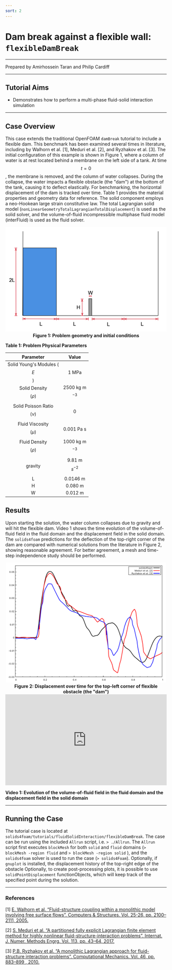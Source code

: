 ```yaml
---
sort: 2
---
```


# Dam break against a flexible wall: `flexibleDamBreak`

---

Prepared by Amirhossein Taran and Philip Cardiff

---

## Tutorial Aims

- Demonstrates how to perform a multi-phase fluid-solid interaction simulation

---

## Case Overview

This case extends the traditional OpenFOAM `damBreak` tutorial to include a
flexible dam. This benchmark has been examined several times in literature,
including by Walhorn et al. [1], Meduri et al. [2], and Ryzhakov et al. [3]. The
initial configuration of this example is shown in Figure 1, where a column of
water is at rest located behind a membrane on the left side of a tank. At time
$$t = 0$$, the membrane is removed, and the column of water collapses. During
the collapse, the water impacts a flexible obstacle (the "dam") at the bottom of
the tank, causing it to deflect elastically. For benchmarking, the horizontal
displacement of the dam is tracked over time. Table 1 provides the material
properties and geometry data for reference. The solid component employs a
neo-Hookean large strain constitutive law. The total Lagrangian solid model
(`nonLinearGeometryTotalLagrangianTotalDisplacement`) is used as the solid
solver, and the volume-of-fluid incompressible multiphase fluid model
(interFluid) is used as the fluid solver.

<div style="text-align: center;">
  <img src="./images/flexibleDamBreak-geometry.png" alt="Image" width="600">
    <figcaption>
     <strong>Figure 1: Problem geometry and initial conditions </strong>
    </figcaption>
</div>

**Table 1: Problem Physical Parameters**

|           Parameter           |       Value        |
| :---------------------------: | :----------------: |
| Solid Young's Modules ($$E$$) |       1 MPa        |
|   Solid Density $$(\rho)$$    | 2500 kg m$$^{-3}$$ |
| Solid Poisson Ratio $$(\nu)$$ |         0          |
|   Fluid Viscosity$$(\mu)$$    |     0.001 Pa s     |
|   Fluid Density $$(\rho)$$    | 1000 kg m$$^{-3}$$ |
|            gravity            | 9.81 m $$s^{-2}$$  |
|               L               |      0.0146 m      |
|               H               |      0.080 m       |
|               W               |      0.012 m       |

## Results

Upon starting the solution, the water column collapses due to gravity and will
hit the flexible dam. Video 1 shows the time evolution of the volume-of-fluid
field in the fluid domain and the displacement field in the solid domain. The
`solids4foam` predictions for the deflection of the top-right corner of the dam
are compared with numerical solutions from the literature in Figure 2, showing
reasonable agreement. For better agreement, a mesh and time-step independence
study should be performed.

<div style="text-align: center;">
  <img src="./images/flexibleDamBreak-plot.pdf" alt="Image" width="500">
    <figcaption>
     <strong>Figure 2: Displacement over time for the top-left corner of flexible obstacle (the "dam")  </strong>
    </figcaption>
</div>

<div style="position: relative; padding-bottom: 56.25%; height: 0; overflow: hidden; max-width: 100%; height: auto;">
  <iframe src="https://www.youtube.com/embed/Ttmvg7r9MJg?si=Y4mabkGgYqbgJdYV" frameborder="0" style="position: absolute; top: 0; left: 0; width: 100%; height: 100%;" allowfullscreen></iframe>
</div>

**Video 1: Evolution of the volume-of-fluid field in the fluid domain and the
displacement field in the solid domain**

---

## Running the Case

The tutorial case is located at
`solids4foam/tutorials/fluidSolidInteraction/flexibleDamBreak`. The case can be
run using the included `Allrun` script, i.e. `> ./Allrun`. The `Allrun` script
first executes `blockMesh` for both `solid` and `fluid` domains
(`> blockMesh -region fluid` and `> blockMesh -region solid` ), and the
`solids4foam` solver is used to run the case (`> solids4Foam`). Optionally, if
`gnuplot` is installed, the displacement history of the top-right edge of the
obstacle Optionally, to create post-processing plots, it is possible to use
`solidPointDisplacement` functionObjects, which will keep track of the specified
point during the solution.

---

### References

[1]
[E. Walhorn et al. “Fluid-structure coupling within a monolithic model involving free surface flows”. Computers & Structures. Vol. 25-26, pp. 2100–2111, 2005.](https://www.sciencedirect.com/science/article/pii/S0045794905001768)

[2]
[S. Meduri et al. “A partitioned fully explicit Lagrangian finite element method for highly nonlinear fluid-structure-interaction problems”. Internat. J. Numer. Methods Engrg. Vol. 113, pp. 43–64, 2017.](https://onlinelibrary.wiley.com/doi/abs/10.1002/nme.5602)

[3]
[P.B. Ryzhakov et al. “A monolithic Lagrangian approach for fluid-structure interaction problems”. Computational Mechanics. Vol. 46, pp. 883–899 , 2010.](https://link.springer.com/article/10.1007/s00466-010-0522-0)
